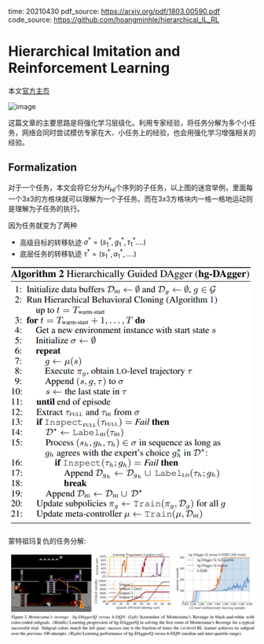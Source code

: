 time: 20210430
pdf_source: https://arxiv.org/pdf/1803.00590.pdf
code_source: https://github.com/hoangminhle/hierarchical_IL_RL

# Hierarchical Imitation and Reinforcement Learning

本文[官方主页](https://sites.google.com/view/hierarchical-il-rl)


![image](https://github.com/hoangminhle/hierarchical_IL_RL/raw/master/hierarchical_imitation_learning_Maze_Domain/summary_results/maze.gif)

这篇文章的主要思路是将强化学习层级化。利用专家经验，将任务分解为多个小任务，网络会同时尝试模仿专家在大、小任务上的经验，也会用强化学习增强相关的经验。

## Formalization

对于一个任务，本文会将它分为$H_{HI}$个序列的子任务，以上图的迷宫举例，里面每一个$3x3$的方格块就可以理解为一个子任务。而在$3x3$方格块内一格一格地运动则是理解为子任务的执行。

因为任务就变为了两种

- 高级目标的转移轨迹 $\sigma^* = (s_1^*, g_1^*, \tau_1^* ....)$
- 底层任务的转移轨迹 $\tau^* = (s_1^*, a_1^*, ....)$

![image](res/hierachical_dagger.png)

蒙特祖玛复仇的任务分解:

![image](res/hierarchical_montezuma.png)
